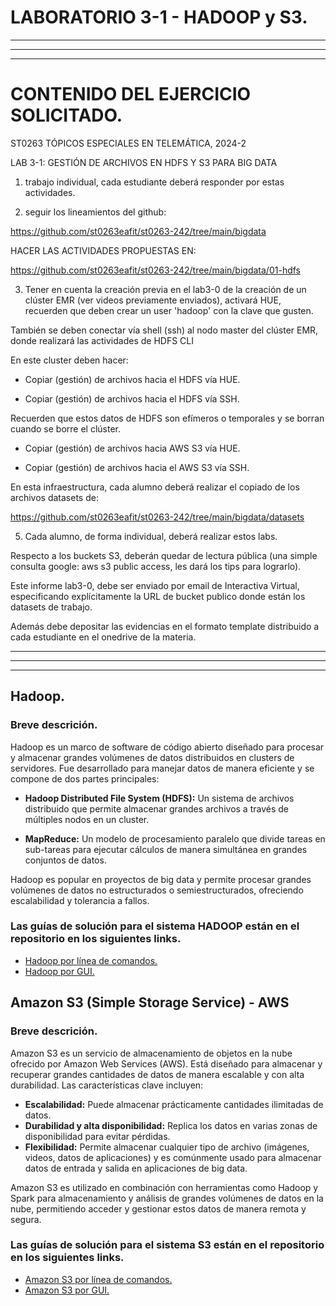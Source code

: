 # LABORATORIO 3-1 - HADOOP y S3.

---
---
---

# CONTENIDO DEL EJERCICIO SOLICITADO.

ST0263 TÓPICOS ESPECIALES EN TELEMÁTICA, 2024-2

LAB 3-1: GESTIÓN DE ARCHIVOS EN HDFS Y S3 PARA BIG DATA

1. trabajo individual, cada estudiante deberá responder por estas actividades.

2. seguir los lineamientos del github:

https://github.com/st0263eafit/st0263-242/tree/main/bigdata

HACER LAS ACTIVIDADES PROPUESTAS EN:

https://github.com/st0263eafit/st0263-242/tree/main/bigdata/01-hdfs

3. Tener en cuenta la creación previa en el lab3-0 de la creación de un clúster EMR (ver videos previamente enviados), activará HUE, recuerden que deben crear un user 'hadoop' con la clave que gusten.

También se deben conectar vía shell (ssh) al nodo master del clúster EMR, donde realizará las actividades de HDFS CLI

En este cluster deben hacer:

* Copiar (gestión) de archivos hacia el HDFS vía HUE.

* Copiar (gestión) de archivos hacia el HDFS vía SSH.

Recuerden que estos datos de HDFS son efímeros o temporales y se borran cuando se borre el clúster.

* Copiar (gestión) de archivos hacia AWS S3 vía HUE.

* Copiar (gestión) de archivos hacia el AWS S3 vía SSH.

En esta infraestructura, cada alumno deberá realizar el copiado de los archivos datasets de:

https://github.com/st0263eafit/st0263-242/tree/main/bigdata/datasets

5. Cada alumno, de forma individual, deberá realizar estos labs.

Respecto a los buckets S3, deberán quedar de lectura pública (una simple consulta google: aws s3 public access, les dará los tips para lograrlo).

Este informe lab3-0, debe ser enviado por email de Interactiva Virtual, especificando explícitamente la URL de bucket publico donde están los datasets de trabajo.

Además debe depositar las evidencias en el formato template distribuido a cada estudiante en el onedrive de la materia.

---
---
---

## Hadoop.

### Breve descrición.

Hadoop es un marco de software de código abierto diseñado para procesar y almacenar grandes volúmenes de datos distribuidos en clusters de servidores. Fue desarrollado para manejar datos de manera eficiente y se compone de dos partes principales:

- **Hadoop Distributed File System (HDFS):** Un sistema de archivos distribuido que permite almacenar grandes archivos a través de múltiples nodos en un cluster.

- **MapReduce:** Un modelo de procesamiento paralelo que divide tareas en sub-tareas para ejecutar cálculos de manera simultánea en grandes conjuntos de datos.

Hadoop es popular en proyectos de big data y permite procesar grandes volúmenes de datos no estructurados o semiestructurados, ofreciendo escalabilidad y tolerancia a fallos.

### Las guías de solución para el sistema HADOOP están en el repositorio en los siguientes links.

- [Hadoop por línea de comandos.](Hadoop/hadoop-por-comandos/SOLO-comanos-en-HADOOP-por-consola.md)
- [Hadoop por GUI.](Hadoop/hadoop-por-gui/GUI-Para-Hadoop.md)

## Amazon S3 (Simple Storage Service) - AWS

### Breve descrición.

Amazon S3 es un servicio de almacenamiento de objetos en la nube ofrecido por Amazon Web Services (AWS). Está diseñado para almacenar y recuperar grandes cantidades de datos de manera escalable y con alta durabilidad. Las características clave incluyen:

- **Escalabilidad:** Puede almacenar prácticamente cantidades ilimitadas de datos.
- **Durabilidad y alta disponibilidad:** Replica los datos en varias zonas de disponibilidad para evitar pérdidas.
- **Flexibilidad:** Permite almacenar cualquier tipo de archivo (imágenes, videos, datos de aplicaciones) y es comúnmente usado para almacenar datos de entrada y salida en aplicaciones de big data.

Amazon S3 es utilizado en combinación con herramientas como Hadoop y Spark para almacenamiento y análisis de grandes volúmenes de datos en la nube, permitiendo acceder y gestionar estos datos de manera remota y segura.

### Las guías de solución para el sistema S3 están en el repositorio en los siguientes links.
- [Amazon S3 por línea de comandos.](S3/s3-por-consola/SOLO-comanos-en-S3-por-consola.md)
- [Amazon S3 por GUI.](S3/s3-por-gui/GUI-Para-S3.md)